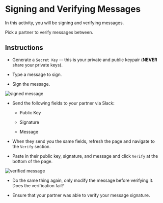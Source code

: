 # Signing and Verifying Messages

In this activity, you will be signing and verifying messages.

Pick a partner to verify messages between.

## Instructions

* Generate a `Secret Key` -- this is your private and public keypair (**NEVER** share your private keys).

* Type a message to sign.

* Sign the message.

![signed message](Images/signed-message.png)

* Send the following fields to your partner via Slack:

  * Public Key

  * Signature

  * Message

* When they send you the same fields, refresh the page and navigate to the `Verify` section.

* Paste in their public key, signature, and message and click `Verify` at the bottom of the page.

![verified message](Images/verified-message.png)

* Do the same thing again, only modify the message before verifying it.
  Does the verification fail?

* Ensure that your partner was able to verify your message signature.
